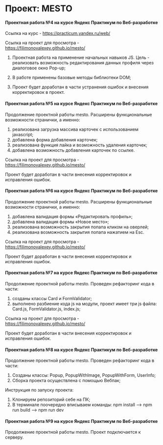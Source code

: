 # Проект: MESTO
#### **Проектная работа №4 на курсе Яндекс Практикум по Веб-разработке**

Ссылка на курс - https://practicum.yandex.ru/web/

Ссылка на проект для просмотра - https://filimonovalexey.github.io/mesto/

1. Проектная работа на применение начальных навыков JS. Цель - реализовать возможность редактирования данных профиля через диалоговое окно Pop-up;

2. В работе применены базовые методы библиотеки DOM;

3. Проект будет доработан в части устранения ошибок и внесения корректировок в проект.


#### **Проектная работа №5 на курсе Яндекс Практикум по Веб-разработке**

Продолжение проектной работы mesto. Расширены функциональные возможности странички, а именно:
1. реализована загрузка массива карточек с использованием javascript;
2. добавлена форма добавления карточек;
3. реализована функция лайка и возможность удаления карточек;
4. добавлена возможность добавления карточек по ссылке.

Ссылка на проект для просмотра - https://filimonovalexey.github.io/mesto/

Проект будет доработан в части внесения корректировок и исправления ошибок.


#### **Проектная работа №6 на курсе Яндекс Практикум по Веб-разработке**

Продолжение проектной работы mesto. Расширены функциональные возможности странички, а именно:
1. добавлена валидация формы «Редактировать профиль»;
2. добавлена валидация формы «Новое место»;
3. реализована возможность закрытия попапа кликом на оверлей;
4. реализована возможность закрытия попапа нажатием на Esc.

Ссылка на проект для просмотра - https://filimonovalexey.github.io/mesto/

Проект будет доработан в части внесения корректировок и исправления ошибок.


#### **Проектная работа №7 на курсе Яндекс Практикум по Веб-разработке**

Продолжение проектной работы mesto. Проведен рефакторинг кода в части:
1. созданы классы Card и FormValidator;
2. выполнено разбиение кода js на модули, проект имеет три js файла: Card.js, FormValidator.js, index.js;

Ссылка на проект для просмотра - https://filimonovalexey.github.io/mesto/

Проект будет доработан в части внесения корректировок и исправления ошибок.

#### **Проектная работа №8 на курсе Яндекс Практикум по Веб-разработке**

Продолжение проектной работы mesto. Проведен рефакторинг кода в части:
1. Созданы классы: Popup, PopupWithImage, PopupWithForm, UserInfo;
2. Сборка проекта осуществлена с помощью Вебпак;

Инструкция по запуску проекта:
1) Клонируем репозиторий себе на ПК;
2) В терминале поочередно вписываем команды: npm install --> npm run build --> npm run dev

#### **Проектная работа №9 на курсе Яндекс Практикум по Веб-разработке**

Продолжение проектной работы mesto. Проект подключается к серверу.